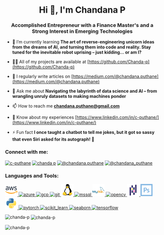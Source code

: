 <h1 align="center">Hi 👋, I'm Chandana P</h1>
<h3 align="center">Accomplished Entrepreneur with a Finance Master's and a Strong Interest in Emerging Technologies</h3>

- 🌱 I’m currently learning **The art of reverse-engineering unicorn ideas from the dreams of AI, and turning them into code and reality. Stay tuned for the inevitable robot uprising – just kidding... or am I?**

- 👨‍💻 All of my projects are available at [https://github.com/Chanda-p](https://github.com/Chanda-p)

- 📝 I regularly write articles on [https://medium.com/@chandana.puthane](https://medium.com/@chandana.puthane)

- 💬 Ask me about **Navigating the labyrinth of data science and AI – from wrangling unruly datasets to making machines ponder**

- 📫 How to reach me **chandana.puthane@gmail.com**

- 📄 Know about my experiences [https://www.linkedin.com/in/c-puthane/](https://www.linkedin.com/in/c-puthane/)

- ⚡ Fun fact **I once taught a chatbot to tell me jokes, but it got so sassy that even Siri asked for its autograph! 🤖**

<h3 align="left">Connect with me:</h3>
<p align="left">
<a href="https://linkedin.com/in/c-puthane" target="blank"><img align="center" src="https://raw.githubusercontent.com/rahuldkjain/github-profile-readme-generator/master/src/images/icons/Social/linked-in-alt.svg" alt="c-puthane" height="30" width="40" /></a>
<a href="https://kaggle.com/chanda p" target="blank"><img align="center" src="https://raw.githubusercontent.com/rahuldkjain/github-profile-readme-generator/master/src/images/icons/Social/kaggle.svg" alt="chanda p" height="30" width="40" /></a>
<a href="https://medium.com/@chandana.puthane" target="blank"><img align="center" src="https://raw.githubusercontent.com/rahuldkjain/github-profile-readme-generator/master/src/images/icons/Social/medium.svg" alt="@chandana.puthane" height="30" width="40" /></a>
<a href="https://www.hackerrank.com/@chandana_puthane" target="blank"><img align="center" src="https://raw.githubusercontent.com/rahuldkjain/github-profile-readme-generator/master/src/images/icons/Social/hackerrank.svg" alt="@chandana_puthane" height="30" width="40" /></a>
</p>

<h3 align="left">Languages and Tools:</h3>
<p align="left"> <a href="https://aws.amazon.com" target="_blank" rel="noreferrer"> <img src="https://raw.githubusercontent.com/devicons/devicon/master/icons/amazonwebservices/amazonwebservices-original-wordmark.svg" alt="aws" width="40" height="40"/> </a> <a href="https://azure.microsoft.com/en-in/" target="_blank" rel="noreferrer"> <img src="https://www.vectorlogo.zone/logos/microsoft_azure/microsoft_azure-icon.svg" alt="azure" width="40" height="40"/> </a> <a href="https://cloud.google.com" target="_blank" rel="noreferrer"> <img src="https://www.vectorlogo.zone/logos/google_cloud/google_cloud-icon.svg" alt="gcp" width="40" height="40"/> </a> <a href="https://git-scm.com/" target="_blank" rel="noreferrer"> <img src="https://www.vectorlogo.zone/logos/git-scm/git-scm-icon.svg" alt="git" width="40" height="40"/> </a> <a href="https://www.linux.org/" target="_blank" rel="noreferrer"> <img src="https://raw.githubusercontent.com/devicons/devicon/master/icons/linux/linux-original.svg" alt="linux" width="40" height="40"/> </a> <a href="https://www.microsoft.com/en-us/sql-server" target="_blank" rel="noreferrer"> <img src="https://www.svgrepo.com/show/303229/microsoft-sql-server-logo.svg" alt="mssql" width="40" height="40"/> </a> <a href="https://www.mysql.com/" target="_blank" rel="noreferrer"> <img src="https://raw.githubusercontent.com/devicons/devicon/master/icons/mysql/mysql-original-wordmark.svg" alt="mysql" width="40" height="40"/> </a> <a href="https://opencv.org/" target="_blank" rel="noreferrer"> <img src="https://www.vectorlogo.zone/logos/opencv/opencv-icon.svg" alt="opencv" width="40" height="40"/> </a> <a href="https://pandas.pydata.org/" target="_blank" rel="noreferrer"> <img src="https://raw.githubusercontent.com/devicons/devicon/2ae2a900d2f041da66e950e4d48052658d850630/icons/pandas/pandas-original.svg" alt="pandas" width="40" height="40"/> </a> <a href="https://www.photoshop.com/en" target="_blank" rel="noreferrer"> <img src="https://raw.githubusercontent.com/devicons/devicon/master/icons/photoshop/photoshop-line.svg" alt="photoshop" width="40" height="40"/> </a> <a href="https://www.python.org" target="_blank" rel="noreferrer"> <img src="https://raw.githubusercontent.com/devicons/devicon/master/icons/python/python-original.svg" alt="python" width="40" height="40"/> </a> <a href="https://pytorch.org/" target="_blank" rel="noreferrer"> <img src="https://www.vectorlogo.zone/logos/pytorch/pytorch-icon.svg" alt="pytorch" width="40" height="40"/> </a> <a href="https://scikit-learn.org/" target="_blank" rel="noreferrer"> <img src="https://upload.wikimedia.org/wikipedia/commons/0/05/Scikit_learn_logo_small.svg" alt="scikit_learn" width="40" height="40"/> </a> <a href="https://seaborn.pydata.org/" target="_blank" rel="noreferrer"> <img src="https://seaborn.pydata.org/_images/logo-mark-lightbg.svg" alt="seaborn" width="40" height="40"/> </a> <a href="https://www.tensorflow.org" target="_blank" rel="noreferrer"> <img src="https://www.vectorlogo.zone/logos/tensorflow/tensorflow-icon.svg" alt="tensorflow" width="40" height="40"/> </a> </p>

<p><img align="left" src="https://github-readme-stats.vercel.app/api/top-langs?username=chanda-p&show_icons=true&locale=en&layout=compact" alt="chanda-p" /></p>

<p>&nbsp;<img align="center" src="https://github-readme-stats.vercel.app/api?username=chanda-p&show_icons=true&locale=en" alt="chanda-p" /></p>

<p><img align="center" src="https://github-readme-streak-stats.herokuapp.com/?user=chanda-p&" alt="chanda-p" /></p>
